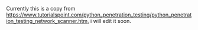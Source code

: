 Currently this is a copy from https://www.tutorialspoint.com/python_penetration_testing/python_penetration_testing_network_scanner.htm, i will edit it soon.
